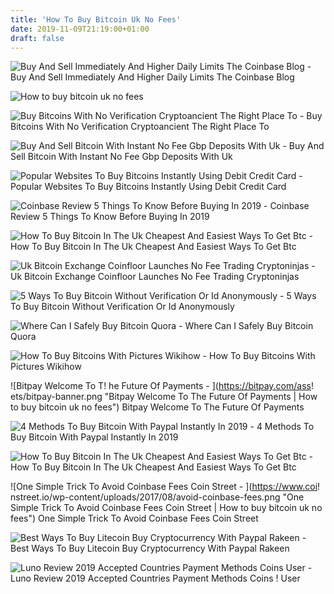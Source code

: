 ```yaml
---
title: 'How To Buy Bitcoin Uk No Fees'
date: 2019-11-09T21:19:00+01:00
draft: false
---
```


![Buy And Sell Immediately And Higher Daily Limits The Coinbase Blog - ](https://miro.medium.com/max/1400/1*K8pGZygOgO9o3Q81drnk9Q.gif "Buy And Sell Immediately And Higher Daily Limits The Coinbase Blog | How to buy bitcoin uk no fees") Buy And Sell Immediately And Higher Daily Limits The Coinbase Blog

![How to buy bitcoin uk no fees](http://www.buybitcoinswithcreditcard.net/screenshots/?url=indacoin.com&size=1000 "How to buy bitcoin uk no fees") 

![Buy Bitcoins With No Verification Cryptoancient The Right Place To - ](https://cryptoancient.com/wp-content/uploads/2018/09/coinmama02-1.png "Buy Bitcoins With No Verification Cryptoancient The Right Place To | How to buy bitcoin uk no fees") Buy Bitcoins With No Verification Cryptoancient The Right Place To

![Buy And Sell Bitcoin With Instant No Fee Gbp Deposits With Uk - ](https://preview.redd.it/6zz03hy3krz21.jpg?width=768&auto=webp&s=f7079734dd027ac48e1872fb31aa94ad9601f22e "Buy And Sell Bitcoin With Instant No Fee Gbp Deposits With Uk | How to buy bitcoin uk no fees") Buy And Sell Bitcoin With Instant No Fee Gbp Deposits With Uk

![Popular Websites To Buy Bitcoins Instantly Using Debit Credit Card - ](https://coinsutra.com/wp-content/uploads/2017/12/Buy-Bitcoin-Instantly.jpg "Popular Websites To Buy Bitcoins Instantly Using Debit Credit Card | How to buy bitcoin uk no fees") Popular Websites To Buy Bitcoins Instantly Using Debit Credit Card

![Coinbase Review 5 Things To Know Before Buying In 2019 - ](https://www.buybitcoinworldwide.com/img/kb/cbbuy.png "Coinbase!    Review 5 Things To Know Before Buying In 2019 | How to buy bi!   tcoin uk no fees") Coinbase Review 5 Things To Know Before Buying In 2019

![How To Buy Bitcoin In The Uk Cheapest And Easiest Ways To Get Btc - ](https://bitcoinbestbuy.com/wp-content/uploads/2017/11/%D1%81oinbase-buy-bitcoin-instantly-bank-account-optimized.gif "How To Buy Bitcoin In The Uk Cheapest And Easiest Ways To Get Btc | How to buy bitcoin uk no fees") How To Buy Bitcoin In The Uk Cheapest And Easiest Ways To Get Btc

![Uk Bitcoin Exchange Coinfloor Launches No Fee Trading Cryptoninjas - ](https://www.cryptoninjas.net/wp-content/uploads/2017/01/coinfloordom.png "Uk Bitcoin Exchange Coinfloor Launches No Fee Trading Cryptoninjas | How to buy bitcoin uk no fees") Uk Bitcoin Exchange Coinfloor Launches No Fee Trading Cryptoninjas

![5 Ways To Buy Bitcoin Without Verification Or Id Anonymously - ](https://www.buybitcoinworldwide.com/img/noid/4.png "5 Ways To Buy Bitcoin Without Verification Or Id Anonymously | How to buy bitcoin uk no fees") 5 Ways To Buy Bitcoin Without Verification Or Id Anonymously

![Where Can I Safely Buy Bitcoin Quora - ](https://qph.fs.quoracdn.net/main-qimg-b59be63658aeb410f5c8b26ae1d035d7-c "Where Can I Safely Buy Bitcoin Quora | How to buy bitcoin uk no fees") Where Can I Safely Buy Bitcoin Quora

![How To Buy Bitcoins With Pictures Wikihow - ](https://www.wikihow.com/images/thumb/8/83/Buy-Bitcoins-Step-20-Version-2.jpg/aid2440219-v4-728px-Buy-Bitcoins-Step-20-Version-2.jpg "How To Buy Bitcoins With Pictures Wikihow | How to buy bitcoin uk no fees") How To Buy Bitcoins With Pictures Wikihow

![Bitpay Welcome To T!   he Future Of Payments - ](https://bitpay.com/ass!   ets/bitpay-banner.png "Bitpay Welcome To The Future Of Payments | How to buy bitcoin uk no fees") Bitpay Welcome To The Future Of Payments

![4 Methods To Buy Bitcoin With Paypal Instantly In 2019 - ](https://99bitcoins.com/wp-content/uploads/2017/06/Screen-Shot-2018-08-09-at-18.22.01.png "4 Methods To Buy Bitcoin With Paypal Instantly In 2019 | How to buy bitcoin uk no fees") 4 Methods To Buy Bitcoin With Paypal Instantly In 2019

![How To Buy Bitcoin In The Uk Cheapest And Easiest Ways To Get Btc - ](https://bitcoinbestbuy.com/wp-content/uploads/2017/11/buy-bitcoins-in-the-uk-without-verification.png "How To Buy Bitcoin In The Uk Cheapest And Easiest Ways To Get Btc | How to buy bitcoin uk no fees") How To Buy Bitcoin In The Uk Cheapest And Easiest Ways To Get Btc

![One Simple Trick To Avoid Coinbase Fees Coin Street - ](https://www.coi!   nstreet.io/wp-content/uploads/2017/08/avoid-coinbase-fees.png "One Simple Trick To Avoid Coinbase Fees Coin Street | How to buy bitcoin uk no fees") One Simple Trick To Avoid Coinbase Fees Coin Street

![Best Ways To Buy Litecoin Buy Cryptocurrency With Paypal Rakeen - ](https://rumorscity.com/wp-content/uploads/2013/11/How-to-buy-Litecoin-with-Paypal-or-credit-card-10.jpg "Best Ways To Buy Litecoin Buy Cryptocurrency With Paypal Rakeen | How to buy bitcoin uk no fees") Best Ways To Buy Litecoin Buy Cryptocurrency With Paypal Rakeen

![Luno Review 2019 Accepted Countries Payment Methods Coins User - ](https://i.ytimg.com/vi/vGAOe5YA-Ik/maxresdefault.jpg "Luno Review 2019 Accepted Countries Payment Methods Coins User | How to buy bitcoin uk !   no fees") Luno Review 2019 Accepted Countries Payment Methods Coins ! User